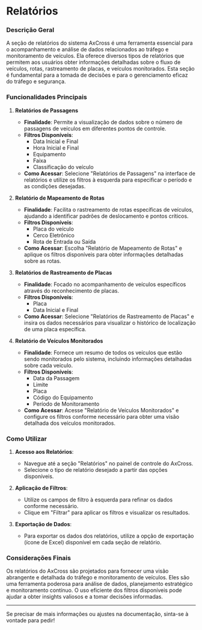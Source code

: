 
#  Relatórios

### Descrição Geral
A seção de relatórios do sistema AxCross é uma ferramenta essencial para o acompanhamento e análise de dados relacionados ao tráfego e monitoramento de veículos. Ela oferece diversos tipos de relatórios que permitem aos usuários obter informações detalhadas sobre o fluxo de veículos, rotas, rastreamento de placas, e veículos monitorados. Esta seção é fundamental para a tomada de decisões e para o gerenciamento eficaz do tráfego e segurança.

### Funcionalidades Principais

1. **Relatórios de Passagens**
    - **Finalidade**: Permite a visualização de dados sobre o número de passagens de veículos em diferentes pontos de controle.
    - **Filtros Disponíveis**:
        - Data Inicial e Final
        - Hora Inicial e Final
        - Equipamento
        - Faixa
        - Classificação do veículo
    - **Como Acessar**: Selecione "Relatórios de Passagens" na interface de relatórios e utilize os filtros à esquerda para especificar o período e as condições desejadas.

2. **Relatório de Mapeamento de Rotas**
    - **Finalidade**: Facilita o rastreamento de rotas específicas de veículos, ajudando a identificar padrões de deslocamento e pontos críticos.
    - **Filtros Disponíveis**:
        - Placa do veículo
        - Cerco Eletrônico
        - Rota de Entrada ou Saída
    - **Como Acessar**: Escolha "Relatório de Mapeamento de Rotas" e aplique os filtros disponíveis para obter informações detalhadas sobre as rotas.

3. **Relatórios de Rastreamento de Placas**
    - **Finalidade**: Focado no acompanhamento de veículos específicos através do reconhecimento de placas.
    - **Filtros Disponíveis**:
        - Placa
        - Data Inicial e Final
    - **Como Acessar**: Selecione "Relatórios de Rastreamento de Placas" e insira os dados necessários para visualizar o histórico de localização de uma placa específica.

4. **Relatório de Veículos Monitorados**
    - **Finalidade**: Fornece um resumo de todos os veículos que estão sendo monitorados pelo sistema, incluindo informações detalhadas sobre cada veículo.
    - **Filtros Disponíveis**:
        - Data da Passagem
        - Limite
        - Placa
        - Código do Equipamento
        - Período de Monitoramento
    - **Como Acessar**: Acesse "Relatório de Veículos Monitorados" e configure os filtros conforme necessário para obter uma visão detalhada dos veículos monitorados.

### Como Utilizar

1. **Acesso aos Relatórios**:
    - Navegue até a seção "Relatórios" no painel de controle do AxCross.
    - Selecione o tipo de relatório desejado a partir das opções disponíveis.

2. **Aplicação de Filtros**:
    - Utilize os campos de filtro à esquerda para refinar os dados conforme necessário.
    - Clique em "Filtrar" para aplicar os filtros e visualizar os resultados.

3. **Exportação de Dados**:
    - Para exportar os dados dos relatórios, utilize a opção de exportação (ícone de Excel) disponível em cada seção de relatório.

### Considerações Finais

Os relatórios do AxCross são projetados para fornecer uma visão abrangente e detalhada do tráfego e monitoramento de veículos. Eles são uma ferramenta poderosa para análise de dados, planejamento estratégico e monitoramento contínuo. O uso eficiente dos filtros disponíveis pode ajudar a obter insights valiosos e a tomar decisões informadas.

---

Se precisar de mais informações ou ajustes na documentação, sinta-se à vontade para pedir!